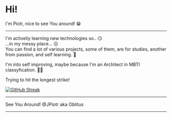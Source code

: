 # Hi!
I'm Piotr, nice to see You around! 😁
***
I'm activeliy learning new technologies so.. 😏</br>
...in my messy place... 😖 </br>
You can find a lot of various projects, some of them, are for studies, another from passion, and self learning. 🤯</br>

I'm into self improving, maybe because I'm an Architect in MBTI classyfication. 👨‍💼 </br>

Trying to hit the longest strike! 

[![GitHub Streak](https://streak-stats.demolab.com?user=JPiotr&theme=dark&border_radius=50&locale=en)](https://git.io/streak-stats)

***
See You Around!
@JPiotr aka Oblitus


***

